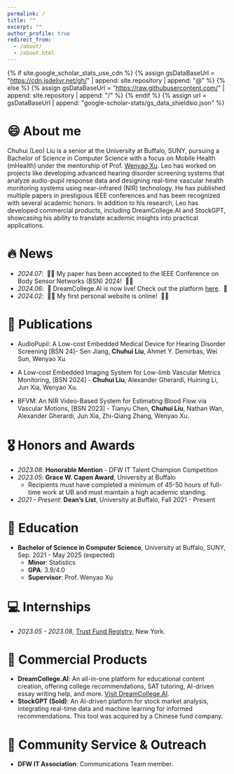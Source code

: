 ```yaml
---
permalink: /
title: ""
excerpt: ""
author_profile: true
redirect_from: 
  - /about/
  - /about.html
---
```


{% if site.google_scholar_stats_use_cdn %}
{% assign gsDataBaseUrl = "https://cdn.jsdelivr.net/gh/" | append: site.repository | append: "@" %}
{% else %}
{% assign gsDataBaseUrl = "https://raw.githubusercontent.com/" | append: site.repository | append: "/" %}
{% endif %}
{% assign url = gsDataBaseUrl | append: "google-scholar-stats/gs_data_shieldsio.json" %}

<span class='anchor' id='about-me'></span>
# 😄 About me

Chuhui (Leo) Liu is a senior at the University at Buffalo, SUNY, pursuing a Bachelor of Science in Computer Science with a focus on Mobile Health (mHealth) under the mentorship of Prof. [Wenyao Xu](https://cse.buffalo.edu/~wenyaoxu/). Leo has worked on projects like developing advanced hearing disorder screening systems that analyze audio-pupil response data and designing real-time vascular health monitoring systems using near-infrared (NIR) technology. He has published multiple papers in prestigious IEEE conferences and has been recognized with several academic honors. In addition to his research, Leo has developed commercial products, including DreamCollege.AI and StockGPT, showcasing his ability to translate academic insights into practical applications. 











# 🔥 News
- *2024.07*: &nbsp;🎉🎉 My paper has been accepted to the IEEE Conference on Body Sensor Networks (BSN) 2024! &nbsp;🎉🎉
- *2024.06*: &nbsp;🚀 DreamCollege.AI is now live! Check out the platform [here](https://dreamcollege.ai/). &nbsp;🚀
- *2024.02*: &nbsp;🎉🎉 My first personal website is online! &nbsp;🎉🎉

# 📝 Publications 


- AudioPupil: A Low-cost Embedded Medical Device for Hearing Disorder Screening [BSN 24]- Sen Jiang, **Chuhui Liu**, Ahmet Y. Demirbas, Wei Sun, Wenyao Xu


- A Low-cost Embedded Imaging System for Low-limb Vascular Metrics Monitoring, [BSN 2024] - **Chuhui Liu**, Alexander Gherardi, Huining Li, Jun Xia, Wenyao Xu.

- BFVM: An NIR Video-Based System for Estimating Blood Flow via Vascular Motions, [BSN 2023] - Tianyu Chen, **Chuhui Liu**, Nathan Wan, Alexander Gherardi, Jun Xia, Zhi-Qiang Zhang, Wenyao Xu.

# 🎖 Honors and Awards
- *2023.08*: **Honorable Mention** - DFW IT Talent Champion Competition
- *2023.05*: **Grace W. Capen Award**, University at Buffalo
  - Recipients must have completed a minimum of 45-50 hours of full-time work at UB and must maintain a high academic standing.
- *2021 - Present*: **Dean’s List**, University at Buffalo, Fall 2021 - Present

# 📖 Education
- **Bachelor of Science in Computer Science**, University at Buffalo, SUNY, Sep. 2021 - May 2025 (expected)
  - **Minor**: Statistics
  - **GPA**: 3.9/4.0
  - **Supervisor**: Prof. Wenyao Xu

# 💻 Internships
- *2023.05 - 2023.08*, [Trust Fund Registry](https://www.linkedin.com/company/trustfundregistry%E2%84%A2/), New York.

# 🌟 Commercial Products
- **DreamCollege.AI**: An all-in-one platform for educational content creation, offering college recommendations, SAT tutoring, AI-driven essay writing help, and more. [Visit DreamCollege.AI](https://dreamcollege.ai/).
- **StockGPT (Sold)**: An AI-driven platform for stock market analysis, integrating real-time data and machine learning for informed recommendations. This tool was acquired by a Chinese fund company.

# 👐 Community Service & Outreach
- **DFW IT Association**: Communications Team member.
